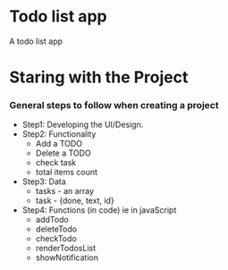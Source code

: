 # Todo list app
A todo list app

# Staring with the Project
### General steps to follow when creating a project

- Step1: Developing the UI/Design.
- Step2: Functionality
	- Add a TODO
	- Delete a TODO
	- check task
	- total items count
- Step3: Data
	- tasks - an array
	- task - {done, text, id}
- Step4: Functions (in code) ie in javaScript
	- addTodo
	- deleteTodo
	- checkTodo
	- renderTodosList
	- showNotification